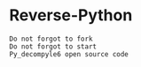 # Reverse-Python
```
Do not forgot to fork
Do not forgot to start
Py_decompyle6 open source code
```
